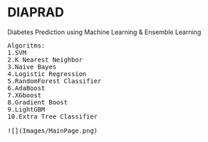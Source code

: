 # DIAPRAD
Diabetes Prediction using Machine Learning &  Ensemble Learning
<pre>
Algoritms:
1.SVM
2.K Nearest Neighbor
3.Naive Bayes
4.Logistic Regression
5.RandomForest Classifier
6.AdaBoost
7.XGboost
8.Gradient Boost
9.LightGBM
10.Extra Tree Classifier

![](Images/MainPage.png)
